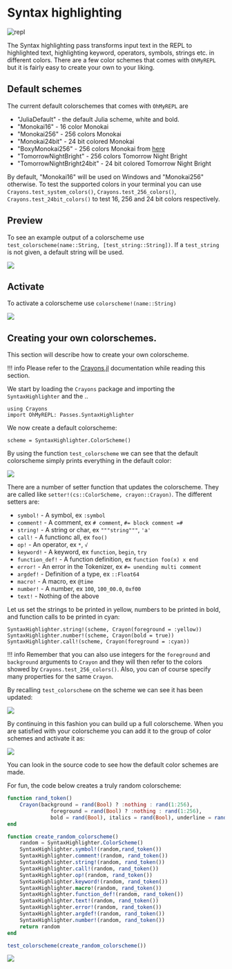 # Syntax highlighting

![repl](https://i.imgur.com/wtR0ASD.png)

The Syntax highlighting pass transforms input text in the REPL to highlighted text, highlighting keyword, operators, symbols, strings etc. in different colors. There are a few color schemes that comes with `OhMyREPL` but it is fairly easy to create your own to your liking.

## Default schemes

The current default colorschemes that comes with `OhMyREPL` are

* "JuliaDefault" - the default Julia scheme, white and bold.
* "Monokai16" - 16 color Monokai
* "Monokai256" - 256 colors Monokai
* "Monokai24bit" - 24 bit colored Monokai
* "BoxyMonokai256" - 256 colors Monokai from [here](https://github.com/oivva/st-boxy)
* "TomorrowNightBright" - 256 colors Tomorrow Night Bright
* "TomorrowNightBright24bit" - 24 bit colored Tomorrow Night Bright

 By default, "Monokai16" will be used on Windows and "Monokai256" otherwise. To test the supported colors in your terminal you can use `Crayons.test_system_colors()`, `Crayons.test_256_colors()`, `Crayons.test_24bit_colors()` to test 16, 256 and 24 bit colors respectively.

## Preview

To see an example output of a colorscheme use `test_colorscheme(name::String, [test_string::String])`. If a `test_string` is not given, a default string will be used.

![](test_colorscheme.png)

## Activate

To activate a colorscheme use `colorscheme!(name::String)`

![](activate_colorscheme.png)

## Creating your own colorschemes.

This section will describe how to create your own colorscheme.

!!! info
    Please refer to the [Crayons.jl](https://github.com/KristofferC/Crayons.jl) documentation while reading this section.

We start by loading the `Crayons` package and importing the `SyntaxHighlighter` and the ..

```
using Crayons
import OhMyREPL: Passes.SyntaxHighlighter
```

We now create a default colorscheme:

```
scheme = SyntaxHighlighter.ColorScheme()
```

By using the function `test_colorscheme` we can see that the default colorscheme simply prints everything in the default color:

![](default_colorscheme.png)

There are a number of setter function that updates the colorscheme. They are called like `setter!(cs::ColorScheme, crayon::Crayon)`. The different setters are:

* `symbol!` - A symbol, ex `:symbol`
* `comment!` - A comment, ex `# comment`, `#= block comment =#`
* `string!` - A string or char, ex `"""string"""`, `'a'`
* `call!` - A functionc all, ex `foo()`
* `op!` - An operator, ex `*`, `√`
* `keyword!` - A keyword, ex `function`, `begin`, `try`
* `function_def!` - A function definition, ex `function foo(x) x end`
* `error!` - An error in the Tokenizer, ex `#= unending multi comment`
* `argdef!` - Definition of a type, ex `::Float64`
* `macro!` - A macro, ex `@time`
* `number!` - A number, ex `100`, `100_00.0`, `0xf00`
* `text!` - Nothing of the above

Let us set the strings to be printed in yellow, numbers to be printed in bold, and function calls to be printed in cyan:

```
SyntaxHighlighter.string!(scheme, Crayon(foreground = :yellow))
SyntaxHighlighter.number!(scheme, Crayon(bold = true))
SyntaxHighlighter.call!(scheme, Crayon(foreground = :cyan))
```

!!! info
    Remember that you can also use integers for the `foreground` and `background` arguments to `Crayon` and they will then refer to the colors showed by `Crayons.test_256_colors()`. Also, you can of course specify many properties for the same `Crayon`.

By recalling `test_colorscheme` on the scheme we can see it has been updated:

![](updated_scheme.png)

By continuing in this fashion you can build up a full colorscheme. When you are satisfied with your colorscheme you can add it to the group of color schemes and activate it as:

![](activate_custom_scheme.png)

You can look in the source code to see how the default color schemes are made.

For fun, the code below creates a truly random colorscheme:

```jl
function rand_token()
    Crayon(background = rand(Bool) ? :nothing : rand(1:256),
              foreground = rand(Bool) ? :nothing : rand(1:256),
              bold = rand(Bool), italics = rand(Bool), underline = rand(Bool))
end

function create_random_colorscheme()
    random = SyntaxHighlighter.ColorScheme()
    SyntaxHighlighter.symbol!(random,rand_token())
    SyntaxHighlighter.comment!(random, rand_token())
    SyntaxHighlighter.string!(random, rand_token())
    SyntaxHighlighter.call!(random, rand_token())
    SyntaxHighlighter.op!(random, rand_token())
    SyntaxHighlighter.keyword!(random, rand_token())
    SyntaxHighlighter.macro!(random, rand_token())
    SyntaxHighlighter.function_def!(random, rand_token())
    SyntaxHighlighter.text!(random, rand_token())
    SyntaxHighlighter.error!(random, rand_token())
    SyntaxHighlighter.argdef!(random, rand_token())
    SyntaxHighlighter.number!(random, rand_token())
    return random
end

test_colorscheme(create_random_colorscheme())
```

![](random_scheme.png)
